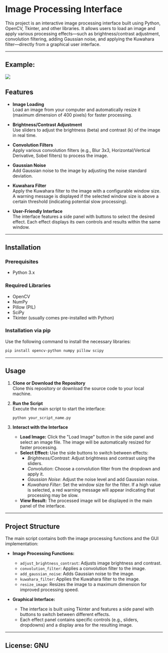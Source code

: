# Image Processing Interface

This project is an interactive image processing interface built using Python, OpenCV, Tkinter, and other libraries. It allows users to load an image and apply various processing effects—such as brightness/contrast adjustment, convolution filtering, adding Gaussian noise, and applying the Kuwahara filter—directly from a graphical user interface.

---

## Example: 
![]("test1.png")

## Features

- **Image Loading**  
  Load an image from your computer and automatically resize it (maximum dimension of 400 pixels) for faster processing.

- **Brightness/Contrast Adjustment**  
  Use sliders to adjust the brightness (beta) and contrast (k) of the image in real time.

- **Convolution Filters**  
  Apply various convolution filters (e.g., Blur 3x3, Horizontal/Vertical Derivative, Sobel filters) to process the image.

- **Gaussian Noise**  
  Add Gaussian noise to the image by adjusting the noise standard deviation.

- **Kuwahara Filter**  
  Apply the Kuwahara filter to the image with a configurable window size. A warning message is displayed if the selected window size is above a certain threshold (indicating potential slow processing).

- **User-Friendly Interface**  
  The interface features a side panel with buttons to select the desired effect. Each effect displays its own controls and results within the same window.

---

## Installation

### Prerequisites

- Python 3.x

### Required Libraries

- OpenCV  
- NumPy  
- Pillow (PIL)  
- SciPy  
- Tkinter (usually comes pre-installed with Python)

### Installation via pip

Use the following command to install the necessary libraries:

```bash
pip install opencv-python numpy pillow scipy
```

---

## Usage

1. **Clone or Download the Repository**  
   Clone this repository or download the source code to your local machine.

2. **Run the Script**  
   Execute the main script to start the interface:

   ```bash
   python your_script_name.py
   ```

3. **Interact with the Interface**  
   - **Load Image:** Click the "Load Image" button in the side panel and select an image file. The image will be automatically resized for faster processing.
   - **Select Effect:** Use the side buttons to switch between effects:
     - *Brightness/Contrast*: Adjust brightness and contrast using the sliders.
     - *Convolution*: Choose a convolution filter from the dropdown and apply it.
     - *Gaussian Noise*: Adjust the noise level and add Gaussian noise.
     - *Kuwahara Filter*: Set the window size for the filter. If a high value is selected, a red warning message will appear indicating that processing may be slow.
   - **View Result:** The processed image will be displayed in the main panel of the interface.

---

## Project Structure

The main script contains both the image processing functions and the GUI implementation:

- **Image Processing Functions:**
  - `adjust_brightness_contrast`: Adjusts image brightness and contrast.
  - `convolution_filter`: Applies a convolution filter to the image.
  - `add_gaussian_noise`: Adds Gaussian noise to the image.
  - `kuwahara_filter`: Applies the Kuwahara filter to the image.
  - `resize_image`: Resizes the image to a maximum dimension for improved processing speed.

- **Graphical Interface:**
  - The interface is built using Tkinter and features a side panel with buttons to switch between different effects.
  - Each effect panel contains specific controls (e.g., sliders, dropdowns) and a display area for the resulting image.


---

## License: GNU

